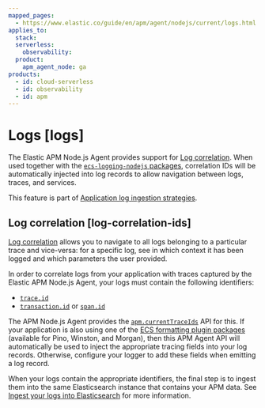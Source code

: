 ```yaml
---
mapped_pages:
  - https://www.elastic.co/guide/en/apm/agent/nodejs/current/logs.html
applies_to:
  stack:
  serverless:
    observability:
  product:
    apm_agent_node: ga
products:
  - id: cloud-serverless
  - id: observability
  - id: apm
---
```


# Logs [logs]

The Elastic APM Node.js Agent provides support for [Log correlation](#log-correlation-ids). When used together with the [`ecs-logging-nodejs` packages](ecs-logging-nodejs://reference/index.md), correlation IDs will be automatically injected into log records to allow navigation between logs, traces, and services.

This feature is part of [Application log ingestion strategies](docs-content://solutions/observability/logs/stream-application-logs.md).


## Log correlation [log-correlation-ids]

[Log correlation](docs-content://solutions/observability/apm/logs.md) allows you to navigate to all logs belonging to a particular trace and vice-versa: for a specific log, see in which context it has been logged and which parameters the user provided.

In order to correlate logs from your application with traces captured by the Elastic APM Node.js Agent, your logs must contain the following identifiers:

* [`trace.id`](ecs://reference/ecs-tracing.md)
* [`transaction.id`](ecs://reference/ecs-tracing.md) or [`span.id`](ecs://reference/ecs-tracing.md)

The APM Node.js Agent provides the [`apm.currentTraceIds`](/reference/agent-api.md#apm-current-trace-ids) API for this. If your application is also using one of the [ECS formatting plugin packages](ecs-logging-nodejs://reference/index.md) (available for Pino, Winston, and Morgan), then this APM Agent API will automatically be used to inject the appropriate tracing fields into your log records. Otherwise, configure your logger to add these fields when emitting a log record.

When your logs contain the appropriate identifiers, the final step is to ingest them into the same Elasticsearch instance that contains your APM data. See [Ingest your logs into Elasticsearch](docs-content://solutions/observability/logs/stream-application-logs.md) for more information.

